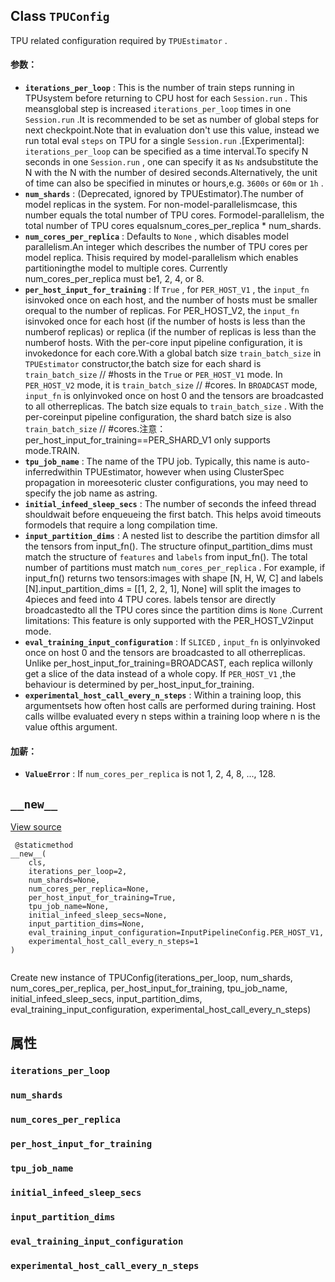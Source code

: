 

## Class  `TPUConfig` 
TPU related configuration required by  `TPUEstimator` .

#### 参数：
- **`iterations_per_loop`** : This is the number of train steps running in TPUsystem before returning to CPU host for each  `Session.run` . This meansglobal step is increased  `iterations_per_loop`  times in one  `Session.run` .It is recommended to be set as number of global steps for next checkpoint.Note that in evaluation don't use this value, instead we run total eval `steps`  on TPU for a single  `Session.run` .[Experimental]:  `iterations_per_loop`  can be specified as a time interval.To specify N seconds in one  `Session.run` , one can specify it as  `Ns`  andsubstitute the N with the N with the number of desired seconds.Alternatively, the unit of time can also be specified in minutes or hours,e.g.  `3600s`  or  `60m`  or  `1h` .
- **`num_shards`** : (Deprecated, ignored by TPUEstimator).The number of model replicas in the system. For non-model-parallelismcase, this number equals the total number of TPU cores. Formodel-parallelism, the total number of TPU cores equalsnum_cores_per_replica * num_shards.
- **`num_cores_per_replica`** : Defaults to  `None` , which disables model parallelism.An integer which describes the number of TPU cores per model replica. Thisis required by model-parallelism which enables partitioningthe model to multiple cores. Currently num_cores_per_replica must be1, 2, 4, or 8.
- **`per_host_input_for_training`** : If  `True` , for  `PER_HOST_V1` , the  `input_fn`  isinvoked once on each host, and the number of hosts must be smaller orequal to the number of replicas. For PER_HOST_V2, the  `input_fn`  isinvoked once for each host (if the number of hosts is less than the numberof replicas) or replica (if the number of replicas is less than the numberof hosts. With the per-core input pipeline configuration, it is invokedonce for each core.With a global batch size  `train_batch_size`  in  `TPUEstimator`  constructor,the batch size for each shard is  `train_batch_size`  // #hosts in the `True`  or  `PER_HOST_V1`  mode. In  `PER_HOST_V2`  mode, it is `train_batch_size`  // #cores. In  `BROADCAST`  mode,  `input_fn`  is onlyinvoked once on host 0 and the tensors are broadcasted to all otherreplicas. The batch size equals to  `train_batch_size` . With the per-coreinput pipeline configuration, the shard batch size is also `train_batch_size`  // #cores.注意：per_host_input_for_training==PER_SHARD_V1 only supports mode.TRAIN.
- **`tpu_job_name`** : The name of the TPU job. Typically, this name is auto-inferredwithin TPUEstimator, however when using ClusterSpec propagation in moreesoteric cluster configurations, you may need to specify the job name as astring.
- **`initial_infeed_sleep_secs`** : The number of seconds the infeed thread shouldwait before enqueueing the first batch. This helps avoid timeouts formodels that require a long compilation time.
- **`input_partition_dims`** : A nested list to describe the partition dimsfor all the tensors from input_fn(). The structure ofinput_partition_dims must match the structure of  `features`  and `labels`  from input_fn(). The total number of partitions must match `num_cores_per_replica` . For example, if input_fn() returns two tensors:images with shape [N, H, W, C] and labels [N].input_partition_dims = [[1, 2, 2, 1], None] will split the images to 4pieces and feed into 4 TPU cores. labels tensor are directly broadcastedto all the TPU cores since the partition dims is  `None` .Current limitations: This feature is only supported with the PER_HOST_V2input mode.
- **`eval_training_input_configuration`** : If  `SLICED` ,  `input_fn`  is onlyinvoked once on host 0 and the tensors are broadcasted to all otherreplicas. Unlike per_host_input_for_training=BROADCAST, each replica willonly get a slice of the data instead of a whole copy. If  `PER_HOST_V1` ,the behaviour is determined by per_host_input_for_training.
- **`experimental_host_call_every_n_steps`** : Within a training loop, this argumentsets how often host calls are performed during training. Host calls willbe evaluated every n steps within a training loop where n is the value ofthis argument.


#### 加薪：
- **`ValueError`** : If  `num_cores_per_replica`  is not 1, 2, 4, 8, ..., 128.


##  `__new__` 
[View source](https://github.com/tensorflow/estimator/tree/master/tensorflow_estimator/python/estimator/tpu/tpu_config.py)

```
 @staticmethod
__new__(
    cls,
    iterations_per_loop=2,
    num_shards=None,
    num_cores_per_replica=None,
    per_host_input_for_training=True,
    tpu_job_name=None,
    initial_infeed_sleep_secs=None,
    input_partition_dims=None,
    eval_training_input_configuration=InputPipelineConfig.PER_HOST_V1,
    experimental_host_call_every_n_steps=1
)
 
```

Create new instance of TPUConfig(iterations_per_loop, num_shards, num_cores_per_replica, per_host_input_for_training, tpu_job_name, initial_infeed_sleep_secs, input_partition_dims, eval_training_input_configuration, experimental_host_call_every_n_steps)

## 属性


###  `iterations_per_loop` 


###  `num_shards` 


###  `num_cores_per_replica` 


###  `per_host_input_for_training` 


###  `tpu_job_name` 


###  `initial_infeed_sleep_secs` 


###  `input_partition_dims` 


###  `eval_training_input_configuration` 


###  `experimental_host_call_every_n_steps` 
